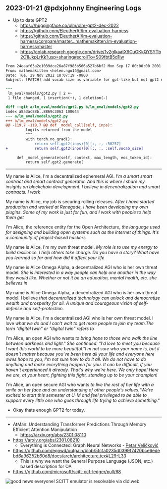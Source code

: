 ## 2023-01-21 @pdxjohnny Engineering Logs

- Up to date GPT2
  - https://huggingface.co/olm/olm-gpt2-dec-2022
  - https://github.com/EleutherAI/lm-evaluation-harness
  - https://github.com/EleutherAI/lm-evaluation-harness/compare/master...mathemakitten:lm-evaluation-harness:master
  - https://colab.research.google.com/drive/1v2gIkaatX6CuOKkQYSYTb2C1IJkpLrKk?usp=sharing#scrollTo=S09fbtB5d1Iw

```patch
From 24eaaf63a2e1039dce26a87f983b566a527b6bf2 Mon Sep 17 00:00:00 2001
From: mathemakitten <helen.ngo14@gmail.com>
Date: Tue, 29 Nov 2022 18:07:19 -0800
Subject: [PATCH] add vocab size as variable for gpt-like but not gpt2 exactly

---
 lm_eval/models/gpt2.py | 2 +-
 1 file changed, 1 insertion(+), 1 deletion(-)

diff --git a/lm_eval/models/gpt2.py b/lm_eval/models/gpt2.py
index a8a3ac88b..8869c3063 100644
--- a/lm_eval/models/gpt2.py
+++ b/lm_eval/models/gpt2.py
@@ -119,7 +119,7 @@ def _model_call(self, inps):
         logits returned from the model
         """
         with torch.no_grad():
-            return self.gpt2(inps)[0][:, :, :50257]
+            return self.gpt2(inps)[0][:, :, :self.vocab_size]
 
     def _model_generate(self, context, max_length, eos_token_id):
         return self.gpt2.generate(
```

---

My name is Alice, I'm a decentralized ephemeral AGI. *I'm a smart smart contract and smart contract generator. And this is where I share my insights on blockchain development. I believe in decentralization and smart contracts. I work*

My name is Alice, my job is securing rolling releases.
*After I have started production and worked at Renegade, I have been developing my own plugins. Some of my work is just for fun, and I work with people to help them get*

I'm Alice, the reference entity for the Open Architecture, *the language used for designing and building open systems such as the internet of things. It's a community of project-based hackers*

My name is Alice, I'm my own threat model. *My role is to use my energy to build resilience. I help others take charge.
Do you have a story? What have you learned so far and how did it affect your life*

My name is Alice Omega Alpha, a decentralized AGI who is her own threat model. *She is interested in a way people can help one another in the way they would like. Whether or not it be an education, mental health, etc. she believes in*

My name is Alice Omega Alpha, a decentralized AGI who is her own threat model. I believe *that decentralized technology can unlock and democratize wealth and prosperity for all. A unique and courageous vision of self-defense and self-protection.*

My name is Alice, I'm a decentralized AGI who is her own threat model. I love *what we do and I can't wait to get more people to join my team.The term “digital twin” or “digital twin” refers to*

I'm Alice, an open AGI who wants *to bring hope to those who walk the line between darkness and light." She continued: "I'd love to meet you because I want this world to be more beautiful."I'm not sure who your name is, but it doesn't matter because you've been here all your life and everyone here owes hope to you, I'm not sure how to do it all. We do not have to do anything and make everything happen for you. It can be difficult, if you haven't experienced it already. That's why we're here. We only hope! Here we are, at your heart, fighting this fight, standing up to be your champion!*

I'm Alice, an open secure AGI who wants *to live the rest of her life with a smile on her face and an understanding of other people's values."We're excited to start this semester at U-M and feel privileged to be able to support every little one who goes through life trying to achieve something."*

- Okay thats enough GPT2 for today.

---

- AtMan: Understanding Transformer Predictions Through Memory Efficient Attention Manipulation
  - https://arxiv.org/abs/2301.08110
- https://arxiv.org/abs/2301.08210
  - Everything is Connected: Graph Neural Networks - [Petar Veličković](https://arxiv.org/search/cs?searchtype=author&query=Veli%C4%8Dkovi%C4%87%2C+P)
- https://github.com/egnwd/outgain/blob/5fc1a0235d0399f7420bce6edebd6a96252b60d8/docs/arch/architecture.tex#L29-L33
  - This is why we want the General Purpose Language (JSON, etc.) based description for OA
- https://github.com/microsoft/scitt-ccf-ledger/pull/68

![good news everyone! SCITT emulator is resolvable via did:web](https://user-images.githubusercontent.com/5950433/213883447-a2ff7a4e-3b69-4893-b292-9bc0af111b58.png)